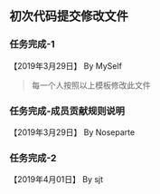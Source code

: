 ## 初次代码提交修改文件

### 任务完成-1

【2019年3月29日】 By MySelf

> 每一个人按照以上模板修改此文件
### 任务完成-成员贡献规则说明

【2019年3月29日】 By Noseparte

### 任务完成-2

【2019年4月01日】 By sjt

